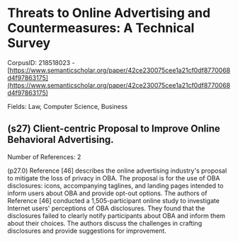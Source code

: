 # Threats to Online Advertising and Countermeasures: A Technical Survey

CorpusID: 218518023 - [https://www.semanticscholar.org/paper/42ce230075cee1a21cf0df8770068d4f97863175](https://www.semanticscholar.org/paper/42ce230075cee1a21cf0df8770068d4f97863175)

Fields: Law, Computer Science, Business

## (s27) Client-centric Proposal to Improve Online Behavioral Advertising.
Number of References: 2

(p27.0) Reference [46] describes the online advertising industry's proposal to mitigate the loss of privacy in OBA. The proposal is for the use of OBA disclosures: icons, accompanying taglines, and landing pages intended to inform users about OBA and provide opt-out options. The authors of Reference [46] conducted a 1,505-participant online study to investigate Internet users' perceptions of OBA disclosures. They found that the disclosures failed to clearly notify participants about OBA and inform them about their choices. The authors discuss the challenges in crafting disclosures and provide suggestions for improvement.
